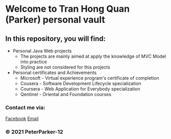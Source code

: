 # Welcome to Tran Hong Quan (Parker) personal vault
## In this repository, you will find:
- Personal Java Web projects
   - The projects are mainly aimed at apply the knowledge of MVC Model into practice
   - Styling are not considered for this projects
- Personal certificates and Achievements
   - Microsoft - Virtual experience program's certificate of completion
   - Cousera - Software Development Lifecycle specialization
   - Coursera - Web Application for Everybody specialization
   - Qentinel - Oriental and Foundation courses

### Contact me via:
[Facebook](https://www.facebook.com/Parker132/)
[Email](hongquantran.FPT@gmail.com)
### © 2021 PeterParker-12
